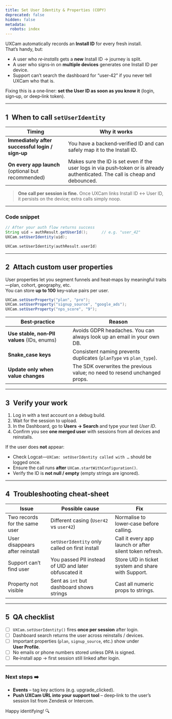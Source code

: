```yaml
---
title: Set User Identity & Properties (COPY)
deprecated: false
hidden: false
metadata:
  robots: index
---
```

UXCam automatically records an **Install ID** for every fresh install.  
That’s handy, but:

* A user who *re‑installs* gets a **new** Install ID → journey is split.  
* A user who signs‑in on **multiple devices** generates one Install ID per device.  
* Support can’t search the dashboard for “user‑42” if you never tell UXCam who that is.

Fixing this is a one‑liner: **set the User ID as soon as you know it** (login, sign‑up, or deep‑link token).

---

## 1 When to call `setUserIdentity`

| Timing | Why it works |
|--------|--------------|
| **Immediately after successful login / sign‑up** | You have a backend‑verified ID and can safely map it to the Install ID. |
| **On every app launch** (optional but recommended) | Makes sure the ID is set even if the user logs in via push‑token or is already authenticated. The call is cheap and debounced. |

> **One call per session is fine.** Once UXCam links Install ID ↔︎ User ID, it persists on the device; extra calls simply noop.

---

### Code snippet

```java
// After your auth flow returns success
String uid = authResult.getUserId();      // e.g. "user_42"
UXCam.setUserIdentity(uid);
```
```kotlin
UXCam.setUserIdentity(authResult.userId)
```

---

## 2 Attach custom user properties

User properties let you segment funnels and heat‑maps by meaningful traits—plan, cohort, geography, etc.  
You can store **up to 100** key‑value pairs per user.

```java
UXCam.setUserProperty("plan", "pro");
UXCam.setUserProperty("signup_source", "google_ads");
UXCam.setUserProperty("nps_score", "9");
```

| Best‑practice | Reason |
|---------------|--------|
| **Use stable, non‑PII values** (IDs, enums) | Avoids GDPR headaches. You can always look up an email in your own DB. |
| **Snake_case keys** | Consistent naming prevents duplicates (`planType` vs `plan_type`). |
| **Update only when value changes** | The SDK overwrites the previous value; no need to resend unchanged props. |

---

## 3 Verify your work

1. Log in with a test account on a debug build.  
2. Wait for the session to upload.  
3. In the Dashboard, go to **Users → Search** and type your test *User ID*.  
4. Confirm you see **one merged user** with sessions from all devices and reinstalls.

If the user does **not** appear:

* Check Logcat—`UXCam: setUserIdentity called with …` should be logged once.  
* Ensure the call runs **after** `UXCam.startWithConfiguration()`.  
* Verify the ID is **not null / empty** (empty strings are ignored).

---

## 4 Troubleshooting cheat‑sheet

| Issue | Possible cause | Fix |
|-------|----------------|-----|
| Two records for the same user | Different casing (`User42` vs `user42`) | Normalise to lower‑case before calling. |
| User disappears after reinstall | `setUserIdentity` only called on first install | Call it every app launch or after silent token refresh. |
| Support can’t find user | You passed PII instead of UID and later obfuscated it | Store UID in ticket system and share with Support. |
| Property not visible | Sent as `int` but dashboard shows strings | Cast all numeric props to strings. |

---

## 5 QA checklist

- [ ] `UXCam.setUserIdentity()` fires **once per session** after login.  
- [ ] Dashboard search returns the user across reinstalls / devices.  
- [ ] Important properties (`plan`, `signup_source`, etc.) show under **User Profile**.  
- [ ] No emails or phone numbers stored unless DPA is signed.  
- [ ] Re‑install app → first session still linked after login.

---

### Next steps ➡️

* **Events** – tag key actions (e.g. upgrade_clicked).  
* **Push UXCam URL into your support tool** – deep‑link to the user’s session list from Zendesk or Intercom.

Happy identifying! 🔍